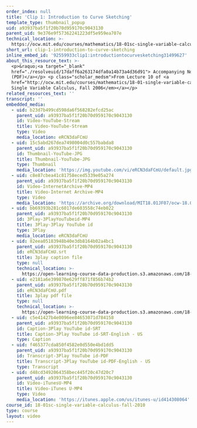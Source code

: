 ```yaml
---
order_index: null
title: 'Clip 1: Introduction to Curve Sketching'
template_type: thumbnail_popup
uid: a93937ba5f1f20b70d959170c9043130
parent_uid: 9e376e9f57362241223df5e959ea707e
technical_location: >-
  https://ocw.mit.edu/courses/mathematics/18-01sc-single-variable-calculus-fall-2010/unit-2-applications-of-differentiation/part-a-approximation-and-curve-sketching/session-27-sketching-graphs-i-polynomials-and-rational-functions/clip-1-introduction-to-curve-sketching
short_url: clip-1-introduction-to-curve-sketching
inline_embed_id: '92559933clip1:introductiontocurvesketching31499627'
about_this_resource_text: >-
  <p>&raquo;<a target="_blank"
  href="./resolveuid/17daff6a263174dfa0a14b73a4d36d91"> Accompanying Notes
  (PDF)</a></p> <p class="scholar_medsm">From Lecture 10 of <a
  href="http://ocw.mit.edu/courses/mathematics/18-01-single-variable-calculus-fall-2006/video-lectures/"><em>18.01
  Single Variable Calculus, Fall 2006</em></a></p>
related_resources_text: ''
transcript: ''
embedded_media:
  - uid: b23d7b499cd598da6f568282efcd25ac
    parent_uid: a93937ba5f1f20b70d959170c9043130
    id: Video-YouTube-Stream
    title: Video-YouTube-Stream
    type: Video
    media_location: eRCN3daFCmU
  - uid: 15c5abd267dea7498004d0c557babda8
    parent_uid: a93937ba5f1f20b70d959170c9043130
    id: Thumbnail-YouTube-JPG
    title: Thumbnail-YouTube-JPG
    type: Thumbnail
    media_location: 'https://img.youtube.com/vi/eRCN3daFCmU/default.jpg'
  - uid: c8e87cbea41c81758eced5339e05a274
    parent_uid: a93937ba5f1f20b70d959170c9043130
    id: Video-InternetArchive-MP4
    title: Video-Internet Archive-MP4
    type: Video
    media_location: 'https://archive.org/download/MIT18.01JF07/ocw-18.01-f07-lec10_300k.mp4'
  - uid: bb69393b281c6017de603558c74eb022
    parent_uid: a93937ba5f1f20b70d959170c9043130
    id: 3Play-3PlayYouTubeid-MP4
    title: 3Play-3Play YouTube id
    type: 3Play
    media_location: eRCN3daFCmU
  - uid: 82eea05183948b40e3db8164b02a4bc1
    parent_uid: a93937ba5f1f20b70d959170c9043130
    id: eRCN3daFCmU.srt
    title: 3play caption file
    type: null
    technical_location: >-
      https://open-learning-course-data-production.s3.amazonaws.com/18-01sc-single-variable-calculus-fall-2010/2911ff11825e45d2890742b2122dfb8b_eRCN3daFCmU.srt
  - uid: e2181a6e399870e629ff871f856b74b2
    parent_uid: a93937ba5f1f20b70d959170c9043130
    id: eRCN3daFCmU.pdf
    title: 3play pdf file
    type: null
    technical_location: >-
      https://open-learning-course-data-production.s3.amazonaws.com/18-01sc-single-variable-calculus-fall-2010/e03d2a97f806d554a4d402ace792c64a_eRCN3daFCmU.pdf
  - uid: c5e41427b4e0096ee84653071d784158
    parent_uid: a93937ba5f1f20b70d959170c9043130
    id: Caption-3Play YouTube id-SRT
    title: Caption-3Play YouTube id-SRT-English - US
    type: Caption
  - uid: f465377cda850f4582e0d550e4bd1dd5
    parent_uid: a93937ba5f1f20b70d959170c9043130
    id: Transcript-3Play YouTube id-PDF
    title: Transcript-3Play YouTube id-PDF-English - US
    type: Transcript
  - uid: d48cd3492064358bec445f20c47d20c7
    parent_uid: a93937ba5f1f20b70d959170c9043130
    id: Video-iTunesU-MP4
    title: Video-iTunes U-MP4
    type: Video
    media_location: 'https://itunes.apple.com/us/itunes-u/id414308064'
course_id: 18-01sc-single-variable-calculus-fall-2010
type: course
layout: video
---
```

